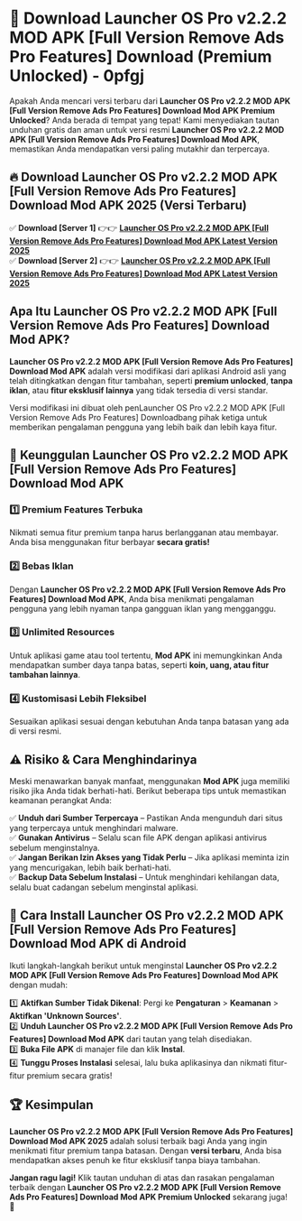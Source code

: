# 🎯 Download Launcher OS Pro v2.2.2 MOD APK [Full Version Remove Ads Pro Features] Download (Premium Unlocked) -  0pfgj

Apakah Anda mencari versi terbaru dari **Launcher OS Pro v2.2.2 MOD APK [Full Version Remove Ads Pro Features] Download Mod APK Premium Unlocked**? Anda berada di tempat yang tepat! Kami menyediakan tautan unduhan gratis dan aman untuk versi resmi **Launcher OS Pro v2.2.2 MOD APK [Full Version Remove Ads Pro Features] Download Mod APK**, memastikan Anda mendapatkan versi paling mutakhir dan terpercaya.

## 🔥 Download Launcher OS Pro v2.2.2 MOD APK [Full Version Remove Ads Pro Features] Download Mod APK 2025 (Versi Terbaru)

✅ **Download [Server 1]** 👉👉 [**Launcher OS Pro v2.2.2 MOD APK [Full Version Remove Ads Pro Features] Download Mod APK Latest Version 2025**](https://momento.my/?title=Launcher_OS_Pro_v2.2.2_MOD_APK_[Full_Version_Remove_Ads_Pro_Features]_Download)  
✅ **Download [Server 2]** 👉👉 [**Launcher OS Pro v2.2.2 MOD APK [Full Version Remove Ads Pro Features] Download Mod APK Latest Version 2025**](https://momento.my/?title=Launcher_OS_Pro_v2.2.2_MOD_APK_[Full_Version_Remove_Ads_Pro_Features]_Download)  

## Apa Itu Launcher OS Pro v2.2.2 MOD APK [Full Version Remove Ads Pro Features] Download Mod APK?

**Launcher OS Pro v2.2.2 MOD APK [Full Version Remove Ads Pro Features] Download Mod APK** adalah versi modifikasi dari aplikasi Android asli yang telah ditingkatkan dengan fitur tambahan, seperti **premium unlocked**, **tanpa iklan**, atau **fitur eksklusif lainnya** yang tidak tersedia di versi standar.

Versi modifikasi ini dibuat oleh penLauncher OS Pro v2.2.2 MOD APK [Full Version Remove Ads Pro Features] Downloadbang pihak ketiga untuk memberikan pengalaman pengguna yang lebih baik dan lebih kaya fitur.

## 🎯 Keunggulan Launcher OS Pro v2.2.2 MOD APK [Full Version Remove Ads Pro Features] Download Mod APK

### 1️⃣ Premium Features Terbuka
Nikmati semua fitur premium tanpa harus berlangganan atau membayar. Anda bisa menggunakan fitur berbayar **secara gratis!**

### 2️⃣ Bebas Iklan
Dengan **Launcher OS Pro v2.2.2 MOD APK [Full Version Remove Ads Pro Features] Download Mod APK**, Anda bisa menikmati pengalaman pengguna yang lebih nyaman tanpa gangguan iklan yang mengganggu.

### 3️⃣ Unlimited Resources
Untuk aplikasi game atau tool tertentu, **Mod APK** ini memungkinkan Anda mendapatkan sumber daya tanpa batas, seperti **koin, uang, atau fitur tambahan lainnya**.

### 4️⃣ Kustomisasi Lebih Fleksibel
Sesuaikan aplikasi sesuai dengan kebutuhan Anda tanpa batasan yang ada di versi resmi.

## ⚠️ Risiko & Cara Menghindarinya

Meski menawarkan banyak manfaat, menggunakan **Mod APK** juga memiliki risiko jika Anda tidak berhati-hati. Berikut beberapa tips untuk memastikan keamanan perangkat Anda:

✅ **Unduh dari Sumber Terpercaya** – Pastikan Anda mengunduh dari situs yang terpercaya untuk menghindari malware.  
✅ **Gunakan Antivirus** – Selalu scan file APK dengan aplikasi antivirus sebelum menginstalnya.  
✅ **Jangan Berikan Izin Akses yang Tidak Perlu** – Jika aplikasi meminta izin yang mencurigakan, lebih baik berhati-hati.  
✅ **Backup Data Sebelum Instalasi** – Untuk menghindari kehilangan data, selalu buat cadangan sebelum menginstal aplikasi.

## 📌 Cara Install Launcher OS Pro v2.2.2 MOD APK [Full Version Remove Ads Pro Features] Download Mod APK di Android

Ikuti langkah-langkah berikut untuk menginstal **Launcher OS Pro v2.2.2 MOD APK [Full Version Remove Ads Pro Features] Download Mod APK** dengan mudah:

1️⃣ **Aktifkan Sumber Tidak Dikenal**: Pergi ke **Pengaturan** > **Keamanan** > **Aktifkan 'Unknown Sources'**.  
2️⃣ **Unduh Launcher OS Pro v2.2.2 MOD APK [Full Version Remove Ads Pro Features] Download Mod APK** dari tautan yang telah disediakan.  
3️⃣ **Buka File APK** di manajer file dan klik **Instal**.  
4️⃣ **Tunggu Proses Instalasi** selesai, lalu buka aplikasinya dan nikmati fitur-fitur premium secara gratis!

## 🏆 Kesimpulan

**Launcher OS Pro v2.2.2 MOD APK [Full Version Remove Ads Pro Features] Download Mod APK 2025** adalah solusi terbaik bagi Anda yang ingin menikmati fitur premium tanpa batasan. Dengan **versi terbaru**, Anda bisa mendapatkan akses penuh ke fitur eksklusif tanpa biaya tambahan.

**Jangan ragu lagi!** Klik tautan unduhan di atas dan rasakan pengalaman terbaik dengan **Launcher OS Pro v2.2.2 MOD APK [Full Version Remove Ads Pro Features] Download Mod APK Premium Unlocked** sekarang juga! 🚀
